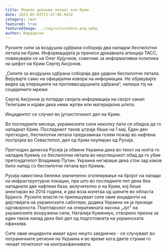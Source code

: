 ```yaml
---
title: Повеќе дронови летаат кон Крим
date: 2023-05-03T21:47:06.943Z
category: свет
featured: true
featuredImage: ../img/usturodovn.png.webp
author: Вардарски
---
```


Руските сили за воздушна одбрана соборија два нападни беспилотни летала на Крим. Информацијата ја пренесе државната агенција ТАСС, повикувајќи се на Олег Крјучков, советник за информативна политика на шефот на Крим Сергеј Аксјонов.

„Силите за воздушна одбрана соборија два ударни беспилотни летала. Верувајте само на официјални извори на информации. Не објавувајте видеа од операциите на противвоздушната одбрана“, напиша тој на социјалните мрежи.

Сергеј Аксјонов ја потврди својата информација на својот канал Телеграм и изјави дека нема жртви или материјална штета.

Инцидентот се случил во југоисточниот дел на Крим.

Во последните месеци, украинските сили неколку пати се обидоа да го нападнат Крим. Последниот таков штрајк беше на 1 мај. Еден ден претходно, беспилотни летала предизвикаа голем пожар во нафтена постројка во Севастопол, дел од Крим окупиран од Русија.

Претходно денеска Русија ја обвини Украина дека во текот на ноќта го нападна Кремљ со беспилотни летала во неуспешниот обид да го убие претседателот Владимир Путин. Украина негираше дека стои зад каков било напад со беспилотни летала врз Кремљ.

Русија навистина бележи значително зголемување на бројот на напади на инфраструктурни локации, при што во последните пет дена беа нападнати две нафтени бази, вклучително и на Крим, кој беше анектиран во 2014 година, и два воза излетаа од шините во областа Брјанск. Руските власти ги припишуваат сите овие инциденти на дејствијата на украинските саботери, додека Украина не ја презеде одговорноста. Портпаролот на оперативната насока „Југ“ на украинските вооружени сили, Наталија Кумениук, отворено призна за еден таков напад дека бил дел од подготовката на украинската офанзива.

Сите овие инциденти имаат едно нешто заедничко - се случуваат во пограничните региони на Украина и во време кога двете страни го чекаат почетокот на контраофанзивата.
